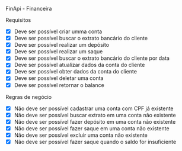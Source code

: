 FinApi - Financeira

Requisitos
- [x] Deve ser possível criar umma conta
- [x] Deve ser possível buscar o extrato bancário do cliente
- [x] Deve ser possível realizar um depósito
- [x] Deve ser possível realizar um saque
- [x] Deve ser possível buscar o extrato bancário do cliente por data
- [x] Deve ser possível atualizar dados da conta do cliente
- [x] Deve ser possível obter dados da conta do cliente
- [x] Deve ser possível deletar uma conta
- [x] Deve ser possível retornar o balance

Regras de negócio
- [x] Não deve ser possível cadastrar uma conta com CPF já existente
- [x] Não deve ser possível buscar extrato em uma conta não existente
- [x] Não deve ser possível fazer depósito em uma conta não existente
- [x] Não deve ser possível fazer saque em uma conta não existente
- [x] Não deve ser possível excluir uma conta não existente
- [x] Não deve ser possível fazer saque quando o saldo for insuficiente